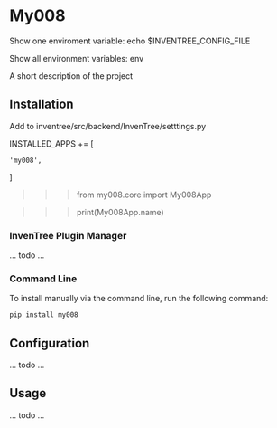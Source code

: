 # My008

Show one enviroment variable: echo $INVENTREE_CONFIG_FILE

Show all environment variables: env

A short description of the project

## Installation

Add to inventree/src/backend/InvenTree/setttings.py

INSTALLED_APPS += [

    'my008',
    
]

>>> from my008.core import My008App

>>> print(My008App.name)
### InvenTree Plugin Manager

... todo ...

### Command Line 

To install manually via the command line, run the following command:

```bash
pip install my008
```

## Configuration

... todo ...

## Usage

... todo ...
